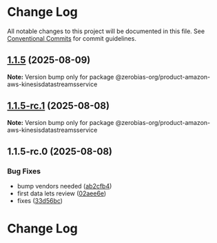 # Change Log

All notable changes to this project will be documented in this file.
See [Conventional Commits](https://conventionalcommits.org) for commit guidelines.

## [1.1.5](https://github.com/zerobias-org/product/compare/@zerobias-org/product-amazon-aws-kinesisdatastreamsservice@1.1.5-rc.1...@zerobias-org/product-amazon-aws-kinesisdatastreamsservice@1.1.5) (2025-08-09)

**Note:** Version bump only for package @zerobias-org/product-amazon-aws-kinesisdatastreamsservice





## [1.1.5-rc.1](https://github.com/zerobias-org/product/compare/@zerobias-org/product-amazon-aws-kinesisdatastreamsservice@1.1.5-rc.0...@zerobias-org/product-amazon-aws-kinesisdatastreamsservice@1.1.5-rc.1) (2025-08-08)

**Note:** Version bump only for package @zerobias-org/product-amazon-aws-kinesisdatastreamsservice





## 1.1.5-rc.0 (2025-08-08)


### Bug Fixes

* bump vendors needed ([ab2cfb4](https://github.com/zerobias-org/product/commit/ab2cfb4a9cf2e3008e08b068f98011fec096c932))
* first data lets review ([02aee6e](https://github.com/zerobias-org/product/commit/02aee6e8c4f11675de7c63a00f4c8254a67a4dd7))
* fixes ([33d56bc](https://github.com/zerobias-org/product/commit/33d56bcaedf3fa5e3939a33c0fb57eda53539d05))





# Change Log
